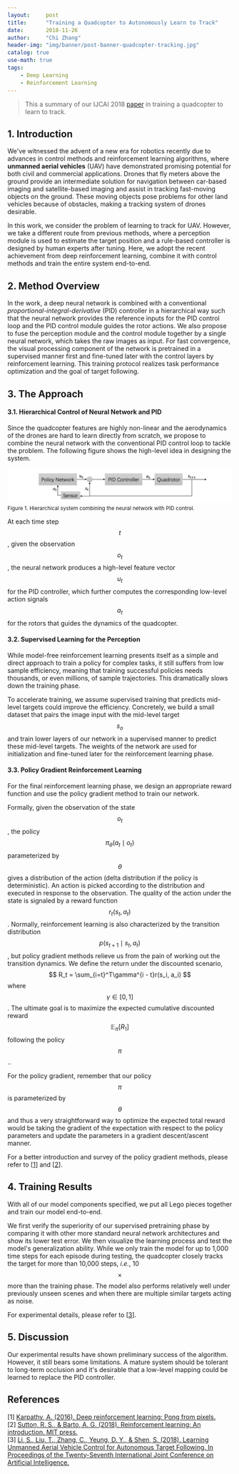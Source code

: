 ```yaml
---
layout:     post
title:      "Training a Quadcopter to Autonomously Learn to Track"
date:       2018-11-26
author:     "Chi Zhang"
header-img: "img/banner/post-banner-quadcopter-tracking.jpg"
catalog: true
use-math: true
tags: 
    - Deep Learning
    - Reinforcement Learning
---
```


> This a summary of our IJCAI 2018 [paper](https://www.ijcai.org/proceedings/2018/0685.pdf) in training a quadcopter to learn to track.

## 1. Introduction

We've witnessed the advent of a new era for robotics recently due to advances in control methods and reinforcement learning algorithms, where **unmanned aerial vehicles** (UAV) have demonstrated promising potential for both civil and commercial applications. Drones that fly meters above the ground provide an intermediate solution for navigation between car-based imaging and satellite-based imaging and assist in tracking fast-moving objects on the ground. These moving objects pose problems for other land vehicles because of obstacles, making a tracking system of drones desirable.

In this work, we consider the problem of learning to track for UAV. However, we take a different route from previous methods, where a perception module is used to estimate the target position and a rule-based controller is designed by human experts after tuning. Here, we adopt the recent achievement from deep reinforcement learning, combine it with control methods and train the entire system end-to-end.

## 2. Method Overview

In the work, a deep neural network is combined with a conventional *proportional-integral-derivative* (PID) controller in a hierarchical way such that the neural network provides the reference inputs for the PID control loop and the PID control module guides the rotor actions. We also propose to fuse the perception module and the control module together by a single neural network, which takes the raw images as input. For fast convergence, the visual processing component of the network is pretrained in a supervised manner first and fine-tuned later with the control layers by reinforcement learning. This training protocol realizes task performance optimization and the goal of target following.

## 3. The Approach

#### 3.1. Hierarchical Control of Neural Network and PID

Since the quadcopter features are highly non-linear and the aerodynamics of the drones are hard to learn directly from scratch, we propose to combine the neural network with the conventional PID control loop to tackle the problem. The following figure shows the high-level idea in designing the system.

![system](/img/in-post/quadcopter-tracking/system.jpg)
<small class="img-hint">Figure 1. Hierarchical system combining the neural network with PID control.</small>

At each time step $$ t $$, given the observation $$ o_t $$, the neural network produces a high-level feature vector $$ u_t $$ for the PID controller, which further computes the corresponding low-level action signals $$ a_t $$ for the rotors that guides the dynamics of the quadcopter.

#### 3.2. Supervised Learning for the Perception

While model-free reinforcement learning presents itself as a simple and direct approach to train a policy for complex tasks, it still suffers from low sample efficiency, meaning that training successful policies needs thousands, or even millions, of sample trajectories. This dramatically slows down the training phase. 

To accelerate training, we assume supervised training that predicts mid-level targets could improve the efficiency. Concretely, we build a small dataset that pairs the image input with the mid-level target $$ s_o $$ and train lower layers of our network in a supervised manner to predict these mid-level targets. The weights of the network are used for initialization and fine-tuned later for the reinforcement learning phase.

#### 3.3. Policy Gradient Reinforcement Learning

For the final reinforcement learning phase, we design an appropriate reward function and use the policy gradient method to train our network.

Formally, given the observation of the state $$ o_t $$, the policy $$ \pi_\theta(a_t \mid o_t) $$ parameterized by $$ \theta $$ gives a distribution of the action (delta distribution if the policy is deterministic). An action is picked according to the distribution and executed in response to the observation. The quality of the action under the state is signaled by a reward function $$ r_t(s_t, a_t) $$. Normally, reinforcement learning is also characterized by the transition distribution $$ p(s_{t+1} \mid s_t, a_t) $$, but policy gradient methods relieve us from the pain of working out the transition dynamics. We define the return under the discounted scenario, $$ R_t = \sum_{i=t}^T\gamma^{i - t}r(s_i, a_i) $$ where $$ \gamma \in [0, 1] $$. The ultimate goal is to maximize the expected cumulative discounted reward $$ \mathbb{E}_\pi[R_1] $$ following the policy $$ \pi $$..

For the policy gradient, remember that our policy $$ \pi $$ is parameterized by $$ \theta $$ and thus a very straightforward way to optimize the expected total reward would be taking the gradient of the expectation with respect to the policy parameters and update the parameters in a gradient descent/ascent manner. 

For a better introduction and survey of the policy gradient methods, please refer to [[1](#ref1)] and [[2](#ref2)].

## 4. Training Results

With all of our model components specified, we put all Lego pieces together and train our model end-to-end.

We first verify the superiority of our supervised pretraining phase by comparing it with other more standard neural network architectures and show its lower test error. We then visualize the learning process and test the model's generalization ability. While we only train the model for up to 1,000 time steps for each episode during testing, the quadcopter closely tracks the target for more than 10,000 steps, *i.e.*, 10 $$ \times $$ more than the training phase. The model also performs relatively well under previously unseen scenes and when there are multiple similar targets acting as noise. 

For experimental details, please refer to [[3](#ref3)].

## 5. Discussion

Our experimental results have shown preliminary success of the algorithm. However, it still bears some limitations. A mature system should be tolerant to long-term occlusion and it's desirable that a low-level mapping could be learned to replace the PID controller. 

## References

[1] <a ref="ref1">[Karpathy, A. (2016). Deep reinforcement learning: Pong from pixels.](http://karpathy.github.io/2016/05/31/rl)</a>  
[2] <a ref="ref2">[Sutton, R. S., & Barto, A. G. (2018). Reinforcement learning: An introduction. MIT press.](http://incompleteideas.net/book/bookdraft2017nov5.pdf)</a>  
[3] <a ref="ref3">[Li, S., Liu, T., Zhang, C., Yeung, D. Y., & Shen, S. (2018). Learning Unmanned Aerial Vehicle Control for Autonomous Target Following. In Proceedings of the Twenty-Seventh International Joint Conference on Artificial Intelligence.](https://www.ijcai.org/proceedings/2018/0685.pdf)</a>


